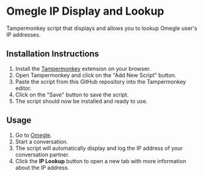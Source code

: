 # Omegle IP Display and Lookup

Tampermonkey script that displays and allows you to lookup Omegle user's IP addresses.

## Installation Instructions

1. Install the [Tampermonkey](https://tampermonkey.net/) extension on your browser.
2. Open Tampermonkey and click on the "Add New Script" button.
3. Paste the script from this GitHub repository into the Tampermonkey editor.
4. Click on the "Save" button to save the script.
5. The script should now be installed and ready to use.

## Usage

1. Go to [Omegle](https://www.omegle.com/).
2. Start a conversation.
3. The script will automatically display and log the IP address of your conversation partner.
4. Click the **IP Lookup** button to open a new tab with more information about the IP address.
